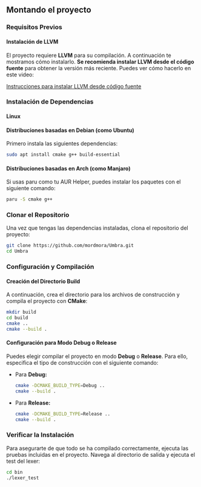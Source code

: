 ## Montando el proyecto

### Requisitos Previos

#### Instalación de LLVM

El proyecto requiere **LLVM** para su compilación. A continuación te mostramos cómo instalarlo. **Se recomienda instalar LLVM desde el código fuente** para obtener la versión más reciente. Puedes ver cómo hacerlo en este video:

[Instrucciones para instalar LLVM desde código fuente](https://www.youtube.com/watch?v=l0LI_7KeFtw&t=93s)

### Instalación de Dependencias
#### Linux

#### Distribuciones basadas en Debian (como Ubuntu)

Primero instala las siguientes dependencias:

```bash
sudo apt install cmake g++ build-essential
``` 

#### Distribuciones basadas en Arch (como Manjaro)

Si usas paru como tu AUR Helper, puedes instalar los paquetes con el siguiente comando:

```bash
paru -S cmake g++
```

### Clonar el Repositorio

Una vez que tengas las dependencias instaladas, clona el repositorio del proyecto:

```bash
git clone https://github.com/mordmora/Umbra.git
cd Umbra
```

### Configuración y Compilación
#### Creación del Directorio Build
A continuación, crea el directorio para los archivos de construcción y compila el proyecto con **CMake**:

```bash
mkdir build
cd build
cmake ..
cmake --build .
```

#### Configuración para Modo Debug o Release
Puedes elegir compilar el proyecto en modo **Debug** o **Release**. Para ello, especifica el tipo de construcción con el siguiente comando:
- Para **Debug:**

   ```bash
   cmake -DCMAKE_BUILD_TYPE=Debug ..
   cmake --build .
   ```

- Para **Release:**

   ```bash
   cmake -DCMAKE_BUILD_TYPE=Release ..
   cmake --build .
   ```

### Verificar la Instalación
Para asegurarte de que todo se ha compilado correctamente, ejecuta las pruebas incluidas en el proyecto. Navega al directorio de salida y ejecuta el test del lexer:

```bash
cd bin
./lexer_test
```

